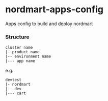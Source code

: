 # nordmart-apps-config

Apps config to build and deploy nordmart

### Structure

```
cluster name
|- product name
|-- environment name
|--- app name
```

e.g.

```
devtest
|- nordmart
|-- dev
|--- cart
```
